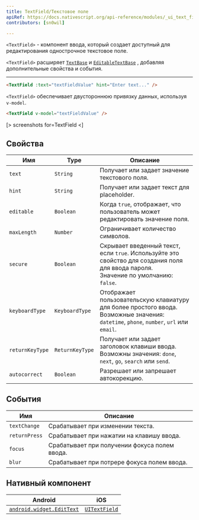 ```yaml
---
title: TextField/Текстовое поле
apiRef: https://docs.nativescript.org/api-reference/modules/_ui_text_field_
contributors: [sn0wil]

---
```


`<TextField>` - компонент ввода, который создает доступный для редактирования однострочное текстовое поле.

`<TextField>` расширяет [`TextBase`](https://docs.nativescript.org/api-reference/classes/_ui_text_base_.textbase) и [`EditableTextBase`](https://docs.nativescript.org/api-reference/classes/_ui_editor_text_base_.editabletextbase) , добавляя дополнительные свойства и события.

---

```html
<TextField :text="textFieldValue" hint="Enter text..." />
```

`<TextField>` обеспечивает двустороннюю привязку данных, используя `v-model`.

```html
<TextField v-model="textFieldValue" />
```

[> screenshots for=TextField <]

## Свойства

| Имя | Type | Описание |
|------|------|-------------|
| `text` | `String` | Получает или задает значение текстового поля.
| `hint` | `String` | Получает или задает текст для placeholder.
| `editable` | `Boolean` | Когда `true`, отображает, что пользователь может редактировать значение поля.
| `maxLength` | `Number` | Ограничивает количество символов.
| `secure` | `Boolean` | Скрывает введенный текст, если `true`. Используйте это свойство для создания поля для ввода пароля.<br/>Значение по умолчанию: `false`.
| `keyboardType` | `KeyboardType` | Отображает пользовательскую клавиатуру для более простого ввода.<br/>Возможные значения: `datetime`, `phone`, `number`, `url` или `email`.
| `returnKeyType` | `ReturnKeyType` | Получает или задает заголовок клавиши ввода.<br/>Возможны значения: `done`, `next`, `go`, `search` или `send`.
| `autocorrect` | `Boolean` | Разрешает или запрешает автокорекцию.

## События

| Имя | Описание |
|------|-------------|
| `textChange` | Срабатывает при изменении текста.
| `returnPress` | Срабатывает при нажатии на клавишу ввода.
| `focus` | Срабатывает при получении фокуса полем ввода.
| `blur` | Срабатывает при потрере фокуса полем ввода.

## Нативный компонент

| Android | iOS |
|---------|-----|
| [`android.widget.EditText`](https://developer.android.com/reference/android/widget/EditText.html) | [`UITextField`](https://developer.apple.com/documentation/uikit/uitextfield)
